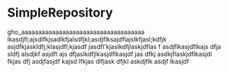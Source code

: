 # SimpleRepository

gho_aaaaaaaaaaaaaaaaaaaaaaaaaaaaaaaaaaaa
lkasdjfl;ajsdlfkjsadlkfjalsdfjkl;asdjflksajdflajslkfjasl;kdfjk
asjdfkjaskldfj;klasjdfl;kjasdf
jasdfl'kjaslkdfjlaskjdflas
f
asdjflkasjdflkajs
dfja
sldfj
alsdjkf
asjdfl
ajs
dfjaslkdfjlkasjdflkasjdf
jas
dfkj
asdkjflaskjdflkasjdl
fkjas
dfj
asdjfasjdf
kajsd
lfkjas
dlfjask
dfjkl
askdjflk
asdjf
lkasjdf
